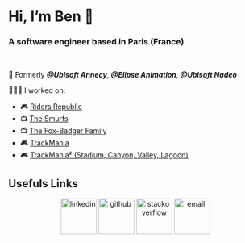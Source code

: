 # Hi, I’m Ben 👋
### A software engineer based in Paris (France)
<br />

💼 Formerly ___@Ubisoft Annecy___, ___@Elipse Animation___, ___@Ubisoft Nadeo___

👨🏻‍💻 I worked on:
 - 🎮 [Riders Republic](https://www.ubisoft.com/en-gb/game/riders-republic)
 - 📺 [The Smurfs](https://www.smurf.com/)
 - 📺 [The Fox-Badger Family](https://mediatoon-distribution.com/en/programme/the-fox-badger-family/)
 - 🎮 [TrackMania](https://www.trackmania.com/)
 - 🎮 [TrackMania² (Stadium, Canyon, Valley, Lagoon)](https://en.wikipedia.org/wiki/TrackMania_2)

## Usefuls Links
<p align="center">
  <a title="LinkedIn" target="_blank" rel="noopener" href="https://www.linkedin.com/in/BenSouchet/"><img width="71" alt="linkedin" src="https://user-images.githubusercontent.com/17025808/109658512-f6a7ba00-7b66-11eb-871b-818ba7cc1963.png"></a>
  <a title="Girhub" target="_blank" rel="noopener" href="https://github.com/BenSouchet"><img width="71" alt="github" src="https://user-images.githubusercontent.com/17025808/109658589-0f17d480-7b67-11eb-8584-352dca579987.png"></a>
  <a title="Stack Overflow" target="_blank" rel="noopener" href="https://stackoverflow.com/users/10797718/ben-souchet"><img width="71" alt="stackoverflow" src="https://user-images.githubusercontent.com/17025808/109658613-17700f80-7b67-11eb-88a7-c9316920511b.png"></a>
  <a title="E-mail" target="_blank" rel="noopener" href="mailto:contact@bensouchet.dev?body=Hi%20Ben,%0D%0A%0D%0A"><img width="71" alt="email" src="https://user-images.githubusercontent.com/17025808/109658645-1f2fb400-7b67-11eb-861c-0d7c5debc8af.png"></a>
</p>
